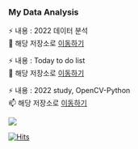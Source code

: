          
### My Data Analysis
⚡ 내용 : 2022 데이터 분석 <br>
🌱 해당 저장소로 [이동하기](https://github.com/pinkocto/MyDataAnalysis_2022)

⚡ 내용 : Today to do list <br>
🔭 해당 저장소로 [이동하기](https://github.com/pinkocto/Today_TodoList)

⚡ 내용 : 2022 study, OpenCV-Python <br>
📫 해당 저장소로 [이동하기](https://pinkocto.github.io/BP2022/)

<img src="https://github-readme-stats.vercel.app/api?username=pinkocto&show_icons=true">

[![Hits](https://hits.seeyoufarm.com/api/count/incr/badge.svg?url=https%3A%2F%2Fgithub.com%2Fpinkocto&count_bg=%2379C83D&title_bg=%23555555&icon=&icon_color=%23E7E7E7&title=hits&edge_flat=false)](https://hits.seeyoufarm.com)    
